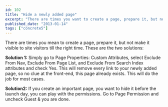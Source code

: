 ```yaml
---
id: 102
title: "Hide a newly added page"
excerpt: "There are times you want to create a page, prepare it, but not make it visible to site visitors till the appropriate time comes."
published_date: "2013-01-14"
tags: ["concrete5"]
---
```


There are times you mean to create a page, prepare it, but not make it visible to site visitors till the right time. These are the two solutions:

**Solution 1:**
Simply go to Page Properties: Custom Attributes, select Exclude From Nav, Exclude From Page List, and Exclude From Search Index attributes and check Yes. This will remove every link to your newly added page, so no clue at the front-end, this page already exists. This will do the job for most cases.

**Solution2:**
If you create an important page, you want to hide it before the launch day, you can play with the permissions. Go to Page Permission and uncheck Guest & you are done.
